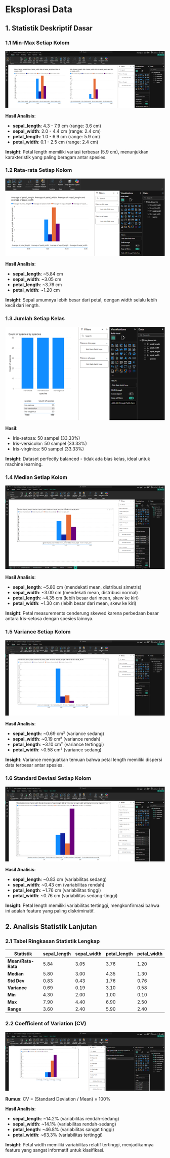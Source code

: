 # Eksplorasi Data

## 1. Statistik Deskriptif Dasar

### 1.1 Min-Max Setiap Kolom
![Min_Max_kolom](../images/min_max_kolom.png)

**Hasil Analisis**:
- **sepal_length**: 4.3 - 7.9 cm (range: 3.6 cm)
- **sepal_width**: 2.0 - 4.4 cm (range: 2.4 cm)
- **petal_length**: 1.0 - 6.9 cm (range: 5.9 cm)
- **petal_width**: 0.1 - 2.5 cm (range: 2.4 cm)

**Insight**: Petal length memiliki variasi terbesar (5.9 cm), menunjukkan karakteristik yang paling beragam antar spesies.

### 1.2 Rata-rata Setiap Kolom
![Min_Max_kolom](../images/rata_rata_kolom.png)

**Hasil Analisis**:
- **sepal_length**: ~5.84 cm 
- **sepal_width**: ~3.05 cm 
- **petal_length**: ~3.76 cm 
- **petal_width**: ~1.20 cm 

**Insight**: Sepal umumnya lebih besar dari petal, dengan width selalu lebih kecil dari length.

### 1.3 Jumlah Setiap Kelas
![Distribusi Species Iris](../images/species_distribusi.png)

**Hasil**:
- Iris-setosa: 50 sampel (33.33%)
- Iris-versicolor: 50 sampel (33.33%)
- Iris-virginica: 50 sampel (33.33%)

**Insight**: Dataset perfectly balanced - tidak ada bias kelas, ideal untuk machine learning.

### 1.4 Median Setiap Kolom
![Median_kolom](../images/median_kolom.png)

**Hasil Analisis**:
- **sepal_length**: ~5.80 cm (mendekati mean, distribusi simetris)
- **sepal_width**: ~3.00 cm (mendekati mean, distribusi normal)
- **petal_length**: ~4.35 cm (lebih besar dari mean, skew ke kiri)
- **petal_width**: ~1.30 cm (lebih besar dari mean, skew ke kiri)

**Insight**: Petal measurements cenderung skewed karena perbedaan besar antara Iris-setosa dengan spesies lainnya.

### 1.5 Variance Setiap Kolom
![Varia6nce_kolom](../images/variance_kolom.png)

**Hasil Analisis**:
- **sepal_length**: ~0.69 cm² (variance sedang)
- **sepal_width**: ~0.19 cm² (variance rendah)
- **petal_length**: ~3.10 cm² (variance tertinggi)
- **petal_width**: ~0.58 cm² (variance sedang)

**Insight**: Variance menguatkan temuan bahwa petal length memiliki dispersi data terbesar antar spesies.

### 1.6 Standard Deviasi Setiap Kolom
![Standar_deviasi_kolom](../images/standar_deviasi_kolom.png)

**Hasil Analisis**:
- **sepal_length**: ~0.83 cm (variabilitas sedang)
- **sepal_width**: ~0.43 cm (variabilitas rendah)
- **petal_length**: ~1.76 cm (variabilitas tinggi)
- **petal_width**: ~0.76 cm (variabilitas sedang-tinggi)

**Insight**: Petal length memiliki variabilitas tertinggi, mengkonfirmasi bahwa ini adalah feature yang paling diskriminatif.

## 2. Analisis Statistik Lanjutan

### 2.1 Tabel Ringkasan Statistik Lengkap

| Statistik | sepal_length | sepal_width | petal_length | petal_width |
|-----------|--------------|-------------|--------------|-------------|
| **Mean/Rata-Rata** | 5.84 | 3.05 | 3.76 | 1.20 |
| **Median** | 5.80 | 3.00 | 4.35 | 1.30 |
| **Std Dev** | 0.83 | 0.43 | 1.76 | 0.76 |
| **Variance** | 0.69 | 0.19 | 3.10 | 0.58 |
| **Min** | 4.30 | 2.00 | 1.00 | 0.10 |
| **Max** | 7.90 | 4.40 | 6.90 | 2.50 |
| **Range** | 3.60 | 2.40 | 5.90 | 2.40 |

### 2.2 Coefficient of Variation (CV)
![Coefficient_variation](../images/coefficient_variation.png)

**Rumus**: CV = (Standard Deviation / Mean) × 100%

**Hasil Analisis**:
- **sepal_length**: ~14.2% (variabilitas rendah-sedang)
- **sepal_width**: ~14.1% (variabilitas rendah-sedang)
- **petal_length**: ~46.8% (variabilitas sangat tinggi)
- **petal_width**: ~63.3% (variabilitas tertinggi)

**Insight**: Petal width memiliki variabilitas relatif tertinggi, menjadikannya feature yang sangat informatif untuk klasifikasi.
